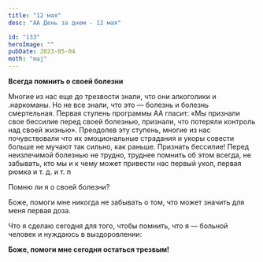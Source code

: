 ```yaml
---
title: "12 мая"
desc: "АА День за днем - 12 мая"

id: "133"
heroImage: ""
pubDate: 2023-05-04
moth: "maj"
---
```


**Всегда помнить о своей болезни**

Многие из нас еще до трезвости знали, что они алкоголики и .наркоманы. Но не
все знали, что это — болезнь и болезнь смертельная. Первая ступень программы
АА гласит: «Мы признали свое бессилие перед своей болезнью, признали, что
потеряли контроль над своей жизнью». Преодолев эту ступень, многие из нас
почувствовали что их эмоциональные страдания и укоры совести больше не мучают
так сильно, как раньше. Признать бессилие! Перед неизлечимой болезнью не
трудно, труднее помнить об этом всегда, не забывать, кто мы и к чему может
привести нас первый укол, первая рюмка и т. д. и т. п

Помню ли я о своей болезни?

Боже, помоги мне никогда не забывать о том, что может значить для меня первая
доза.

Что я сделаю сегодня для того, чтобы помнить, что я — больной человек и
нуждаюсь в выздоровлении:

**Боже, помоги мне сегодня остаться трезвым!**
